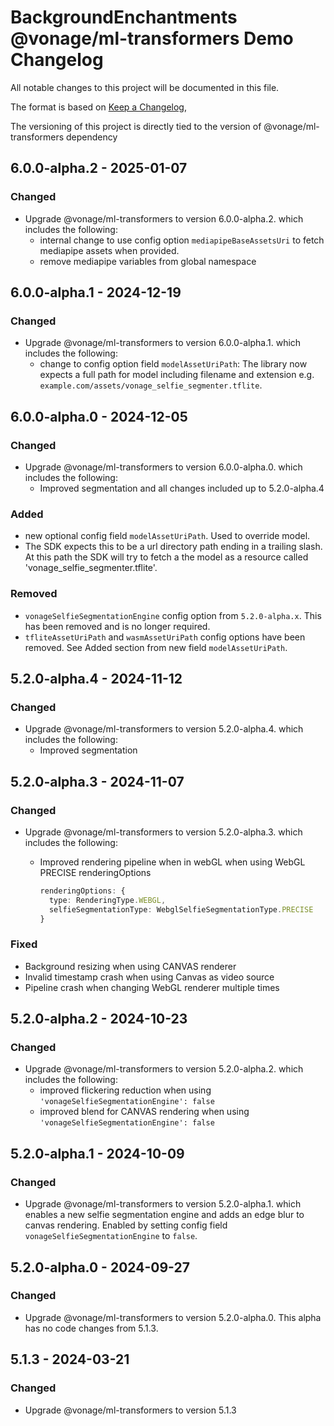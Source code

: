 # BackgroundEnchantments @vonage/ml-transformers Demo Changelog

All notable changes to this project will be documented in this file.

The format is based on [Keep a Changelog](https://keepachangelog.com/en/1.0.0/),

The versioning of this project is directly tied to the version of @vonage/ml-transformers dependency

## 6.0.0-alpha.2 - 2025-01-07

### Changed

- Upgrade @vonage/ml-transformers to version 6.0.0-alpha.2. which includes the following:
  - internal change to use config option `mediapipeBaseAssetsUri` to fetch mediapipe assets when provided.
  - remove mediapipe variables from global namespace

## 6.0.0-alpha.1 - 2024-12-19

### Changed

- Upgrade @vonage/ml-transformers to version 6.0.0-alpha.1. which includes the following:
  - change to config option field `modelAssetUriPath`: The library now expects a full path for model including filename and extension e.g. `example.com/assets/vonage_selfie_segmenter.tflite`.

## 6.0.0-alpha.0 - 2024-12-05

### Changed

- Upgrade @vonage/ml-transformers to version 6.0.0-alpha.0. which includes the following:
  - Improved segmentation and all changes included up to 5.2.0-alpha.4

### Added

- new optional config field `modelAssetUriPath`. Used to override model.
- The SDK expects this to be a url directory path ending in a trailing slash. At this path the SDK will try to fetch a the model as a resource called 'vonage_selfie_segmenter.tflite'.

### Removed

- `vonageSelfieSegmentationEngine` config option from `5.2.0-alpha.x`. This has been removed and is no longer required.
- `tfliteAssetUriPath` and `wasmAssetUriPath` config options have been removed. See Added section from new field `modelAssetUriPath`.

## 5.2.0-alpha.4 - 2024-11-12

### Changed

- Upgrade @vonage/ml-transformers to version 5.2.0-alpha.4. which includes the following:
  - Improved segmentation

## 5.2.0-alpha.3 - 2024-11-07

### Changed

- Upgrade @vonage/ml-transformers to version 5.2.0-alpha.3. which includes the following:
  - Improved rendering pipeline when in webGL when using WebGL PRECISE renderingOptions

    ```ts
    renderingOptions: {
      type: RenderingType.WEBGL,
      selfieSegmentationType: WebglSelfieSegmentationType.PRECISE
    }
    ```

### Fixed

- Background resizing when using CANVAS renderer
- Invalid timestamp crash when using Canvas as video source
- Pipeline crash when changing WebGL renderer multiple times

## 5.2.0-alpha.2 - 2024-10-23

### Changed

- Upgrade @vonage/ml-transformers to version 5.2.0-alpha.2. which includes the following:
  - improved flickering reduction when using `'vonageSelfieSegmentationEngine': false`
  - improved blend for CANVAS rendering when using `'vonageSelfieSegmentationEngine': false`

## 5.2.0-alpha.1 - 2024-10-09

### Changed

- Upgrade @vonage/ml-transformers to version 5.2.0-alpha.1. which enables a new selfie segmentation engine and adds an edge blur to canvas rendering. Enabled by setting config field `vonageSelfieSegmentationEngine` to `false`.

## 5.2.0-alpha.0 - 2024-09-27

### Changed

- Upgrade @vonage/ml-transformers to version 5.2.0-alpha.0. This alpha has no code changes from 5.1.3.

## 5.1.3 - 2024-03-21

### Changed

- Upgrade @vonage/ml-transformers to version 5.1.3

